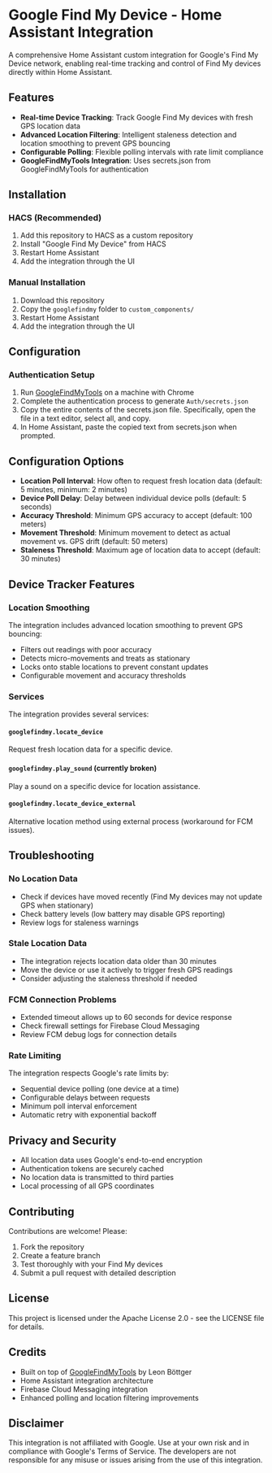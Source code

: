 # Google Find My Device - Home Assistant Integration

A comprehensive Home Assistant custom integration for Google's Find My Device network, enabling real-time tracking and control of Find My devices directly within Home Assistant.

## Features

- **Real-time Device Tracking**: Track Google Find My devices with fresh GPS location data
- **Advanced Location Filtering**: Intelligent staleness detection and location smoothing to prevent GPS bouncing
- **Configurable Polling**: Flexible polling intervals with rate limit compliance
- **GoogleFindMyTools Integration**: Uses secrets.json from GoogleFindMyTools for authentication

## Installation

### HACS (Recommended)
1. Add this repository to HACS as a custom repository
2. Install "Google Find My Device" from HACS
3. Restart Home Assistant
4. Add the integration through the UI

### Manual Installation
1. Download this repository
2. Copy the `googlefindmy` folder to `custom_components/`
3. Restart Home Assistant
4. Add the integration through the UI

## Configuration

### Authentication Setup
1. Run [GoogleFindMyTools](https://github.com/GoogleFindMyTools/GoogleFindMyTools) on a machine with Chrome
2. Complete the authentication process to generate `Auth/secrets.json`
3. Copy the entire contents of the secrets.json file.  Specifically, open the file in a text editor, select all, and copy.
4. In Home Assistant, paste the copied text from secrets.json when prompted.

## Configuration Options

- **Location Poll Interval**: How often to request fresh location data (default: 5 minutes, minimum: 2 minutes)
- **Device Poll Delay**: Delay between individual device polls (default: 5 seconds)
- **Accuracy Threshold**: Minimum GPS accuracy to accept (default: 100 meters)
- **Movement Threshold**: Minimum movement to detect as actual movement vs. GPS drift (default: 50 meters)
- **Staleness Threshold**: Maximum age of location data to accept (default: 30 minutes)

## Device Tracker Features

### Location Smoothing
The integration includes advanced location smoothing to prevent GPS bouncing:
- Filters out readings with poor accuracy
- Detects micro-movements and treats as stationary
- Locks onto stable locations to prevent constant updates
- Configurable movement and accuracy thresholds

### Services

The integration provides several services:

#### `googlefindmy.locate_device`
Request fresh location data for a specific device.

#### `googlefindmy.play_sound` (currently broken)
Play a sound on a specific device for location assistance.

#### `googlefindmy.locate_device_external`
Alternative location method using external process (workaround for FCM issues).

## Troubleshooting

### No Location Data
- Check if devices have moved recently (Find My devices may not update GPS when stationary)
- Check battery levels (low battery may disable GPS reporting)
- Review logs for staleness warnings

### Stale Location Data
- The integration rejects location data older than 30 minutes
- Move the device or use it actively to trigger fresh GPS readings
- Consider adjusting the staleness threshold if needed

### FCM Connection Problems
- Extended timeout allows up to 60 seconds for device response
- Check firewall settings for Firebase Cloud Messaging
- Review FCM debug logs for connection details

### Rate Limiting
The integration respects Google's rate limits by:
- Sequential device polling (one device at a time)
- Configurable delays between requests
- Minimum poll interval enforcement
- Automatic retry with exponential backoff

## Privacy and Security

- All location data uses Google's end-to-end encryption
- Authentication tokens are securely cached
- No location data is transmitted to third parties
- Local processing of all GPS coordinates

## Contributing

Contributions are welcome! Please:
1. Fork the repository
2. Create a feature branch
3. Test thoroughly with your Find My devices
4. Submit a pull request with detailed description

## License

This project is licensed under the Apache License 2.0 - see the LICENSE file for details.

## Credits

- Built on top of [GoogleFindMyTools](https://github.com/GoogleFindMyTools/GoogleFindMyTools) by Leon Böttger
- Home Assistant integration architecture
- Firebase Cloud Messaging integration
- Enhanced polling and location filtering improvements

## Disclaimer

This integration is not affiliated with Google. Use at your own risk and in compliance with Google's Terms of Service. The developers are not responsible for any misuse or issues arising from the use of this integration.
